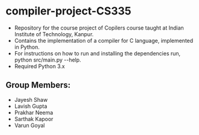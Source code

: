 # compiler-project-CS335
- Repository for the course project of Copilers course taught at Indian Institute of Technology, Kanpur.
- Contains the implementation of a compiler for C language, implemented in Python. 
- For instructions on how to run and installing the dependencies run, python src/main.py --help. 
- Required Python 3.x


## Group Members:
- Jayesh Shaw
- Lavish Gupta
- Prakhar Neema
- Sarthak Kapoor
- Varun Goyal
